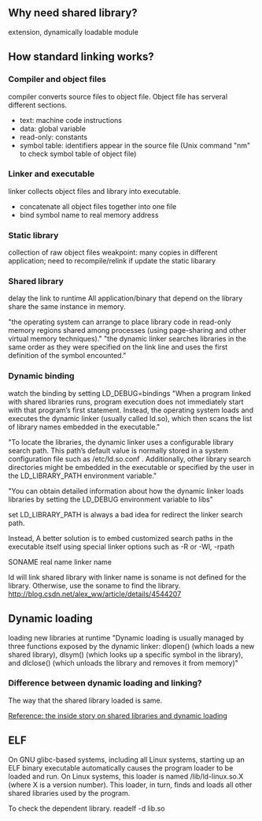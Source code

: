 ## Why need shared library?
  extension, dynamically loadable module


## How standard linking works?
  ### Compiler and object files
  compiler converts source files to object file. Object file has serveral different sections.
  * text: machine code instructions
  * data: global variable
  * read-only: constants
  * symbol table: identifiers appear in the source file (Unix command "nm" to check symbol table of object file)
  
  ### Linker and executable
  linker collects object files and library into executable.
  * concatenate all object files together into one file
  * bind symbol name to real memory address
  
  ### Static library
  collection of raw object files
  weakpoint: many copies in different application; need to recompile/relink if update the static libarary
  
  ### Shared library
  delay the link to runtime
  All application/binary that depend on the library share the same instance in memory.
  
  "the operating system can arrange to place library code in read-only memory regions shared among processes (using page-sharing and other virtual memory techniques)."
  "the dynamic linker searches libraries in the same order as they were specified on the link line and uses the first definition of the symbol encounted."
  
  ### Dynamic binding
  watch the binding by setting LD_DEBUG=bindings
  "When a program linked with shared libraries runs, program execution does not immediately start with that program’s first statement. Instead, the operating system loads and executes the dynamic linker (usually called ld.so), which then scans the list of library names embedded in the executable."
  
  "To locate the libraries, the dynamic linker uses a configurable library search path. This path’s default value is normally  stored  in  a  system  configuration  file  such  as /etc/ld.so.conf . Additionally, other library search directories might be embedded in the executable or specified by the user in the LD_LIBRARY_PATH environment variable."
  
  "You can obtain detailed information about how the dynamic linker loads libraries by setting the LD_DEBUG environment variable to libs"
  
  set LD_LIBRARY_PATH is always a bad idea for redirect the linker search path.
  
  Instead, A better solution is to embed customized search paths in the executable itself using special linker options such as -R or -Wl, -rpath
  
  SONAME
  real name
  linker name
  
  ld will link shared library with linker name is soname is not defined for the library. Otherwise, use the soname to find the library.
http://blog.csdn.net/alex_ww/article/details/4544207

## Dynamic loading
  loading new libraries at runtime 
  "Dynamic loading is usually managed by three functions exposed by the dynamic linker: dlopen() (which loads a new shared library), dlsym() (which looks up a specific symbol in the library), and  dlclose() (which unloads the library and removes it from memory)"
  
  ### Difference between dynamic loading and linking?
  The way that the shared library loaded is same. 
  
  [Reference: the inside story on shared libraries and dynamic loading]( https://cseweb.ucsd.edu/~gbournou/CSE131/the_inside_story_on_shared_libraries_and_dynamic_loading.pdf)
  

## ELF
On GNU glibc-based systems, including all Linux systems, starting up an ELF binary executable automatically causes the program loader to be loaded and run. On Linux systems, this loader is named /lib/ld-linux.so.X (where X is a version number). This loader, in turn, finds and loads all other shared libraries used by the program.

To check the dependent library.
readelf -d lib.so

